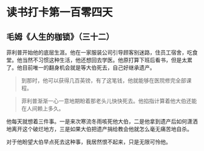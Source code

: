 # 读书打卡第一百零四天

## 毛姆《人生的枷锁》（三十二）

菲利普开始他的底层生涯。他在一家服装公司引导顾客别迷路，住员工宿舍，吃食堂。他当然不习惯这种生活，他还想回去学医。他原打算下班后看书，但是太累了。他目前唯一的翻身机会就是等大伯死去，自己好继承遗产。

>到那时，他可以获得几百英镑，有了这笔钱，他就能够在医院修完全部课程。

>菲利普渐渐一心一意地期盼着那老头儿快快死去。他掐指计算着他大伯还能在人间赖上多久。

他每天就想着三件事。一是来次寒流冬雨咳死他大伯，二是他拿到遗产后如何潇洒地离开这个破烂地方，三是如果大伯把遗产捐给教会他就怎么毫无痛苦地自杀。

对于他盼望大伯早点死去这种事，我居然恨不起来，只是无限可怜他。